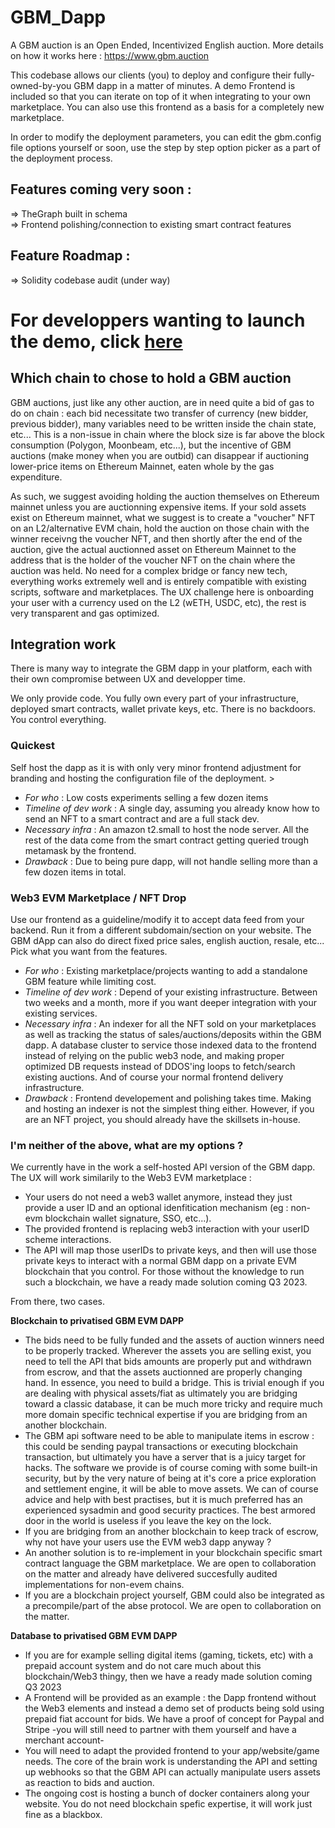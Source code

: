 
# GBM_Dapp

A GBM auction is an Open Ended, Incentivized English auction. More details on how it works here : https://www.gbm.auction      

This codebase allows our clients (you) to deploy and configure their fully-owned-by-you GBM dapp in a matter of minutes.
A demo Frontend is included so that you can iterate on top of it when integrating to your own marketplace. You can also use this frontend as a basis for a completely new marketplace.   

In order to modify the deployment parameters, you can edit the gbm.config file options yourself or soon, use the step by step option picker as a part of the deployment process.

## Features coming very soon : 
 => TheGraph built in schema    
 => Frontend polishing/connection to existing smart contract features
 

## Feature Roadmap :
=> Solidity codebase audit (under way)               

# For developpers wanting to launch the demo, click [here](/GBM-Diamond/README.md)             
          

## Which chain to chose to hold a GBM auction    
   
GBM auctions, just like any other auction, are in need quite a bid of gas to do on chain : each bid necessitate two transfer of currency (new bidder, previous bidder), many variables need to be written inside the chain state, etc...   This is a non-issue in chain where the block size is far above the block consumption (Polygon, Moonbeam, etc...), but the incentive of GBM auctions (make money when you are outbid) can disappear if auctioning lower-price items on Ethereum Mainnet, eaten whole by the gas expenditure.    

As such, we suggest avoiding holding the auction themselves on Ethereum mainnet unless you are auctionning expensive items. If your sold assets exist on Ethereum mainnet, what we suggest is to create a "voucher" NFT on an L2/alternative EVM chain, hold the auction on those chain with the winner receivng the voucher NFT, and then shortly after the end of the auction, give the actual auctionned asset on Ethereum Mainnet to the address that is the holder of the voucher NFT on the chain where the auction was held. No need for a complex bridge or fancy new tech, everything works extremely well and is entirely compatible with existing scripts, software and marketplaces. The UX challenge here is onboarding your user with a currency used on the L2 (wETH, USDC, etc), the rest is very transparent and gas optimized.  
   

## Integration work
    
There is many way to integrate the GBM dapp in your platform, each with their own compromise between UX and developper time.  

We only provide code. You fully own every part of your infrastructure, deployed smart contracts, wallet private keys, etc. There is no backdoors. You control everything.

### Quickest
Self host the dapp as it is with only very minor frontend adjustment for branding and hosting the configuration file of the deployment.     >
     
+ *For who* : Low costs experiments selling a few dozen items       
+ *Timeline of dev work* : A single day, assuming you already know how to send an NFT to a smart contract and are a full stack dev.       
+ *Necessary infra* : An amazon t2.small to host the node server. All the rest of the data come from the smart contract getting queried trough metamask by the frontend.        
+ *Drawback* : Due to being pure dapp, will not handle selling more than a few dozen items in total.         


### Web3 EVM Marketplace / NFT Drop          
Use our frontend as a guideline/modify it to accept data feed from your backend. Run it from a different subdomain/section on your website. The GBM dApp can also do direct fixed price sales, english auction, resale, etc... Pick what you want from the features.
   
+ *For who* : Existing marketplace/projects wanting to add a standalone GBM feature while limiting cost.                  
+ *Timeline of dev work* : Depend of your existing infrastructure. Between two weeks and a month, more if you want deeper integration with your existing services.              
+ *Necessary infra* : An indexer for all the NFT sold on your marketplaces as well as tracking the status of sales/auctions/deposits within the GBM dapp. A database cluster to service those indexed data to the frontend instead of relying on the public web3 node, and making proper optimized DB requests instead of DDOS'ing loops to fetch/search existing auctions. And of course your normal frontend delivery infrastructure.   
+ *Drawback* : Frontend developement and polishing takes time. Making and hosting an indexer is not the simplest thing either. However, if you are an NFT project, you should already have the skillsets in-house.   


### I'm neither of the above, what are my options ?

We currently have in the work a self-hosted API version of the GBM dapp. The UX will work similarily to the Web3 EVM marketplace : 
+ Your users do not need a web3 wallet anymore, instead they just provide a user ID and an optional idenfitication mechanism (eg : non-evm blockchain wallet signature, SSO, etc...).  
+ The provided frontend is replacing web3 interaction with your userID scheme interactions.                            
+ The API will map those userIDs to private keys, and then will use those private keys to interact with a normal GBM dapp on a private EVM blockchain that you control. For those without the knowledge to run such a blockchain, we have a ready made solution coming Q3 2023.                                      

From there, two cases.                         
                        
**Blockchain to privatised GBM EVM DAPP**
+ The bids need to be fully funded and the assets of auction winners need to be properly tracked. Wherever the assets you are selling exist, you need to tell the API that bids amounts are properly put and withdrawn from escrow, and that the assets auctionned are properly changing hand. In essence, you need to build a bridge. This is trivial enough if you are dealing with physical assets/fiat as ultimately you are bridging toward a classic database, it can be much more tricky and require much more domain specific technical expertise if you are bridging from an another blockchain.                
+ The GBM api software need to be able to manipulate items in escrow : this could be sending paypal transactions or executing blockchain transaction, but ultimately you have a server that is a juicy target for hacks. The software we provide is of course coming with some built-in security, but by the very nature of being at it's core a price exploration and settlement engine, it will be able to move assets. We can of course advice and help with best practises, but it is much preferred has an experienced sysadmin and good security practices. The best armored door in the world is useless if you leave the key on the lock.                          
+ If you are bridging from an another blockchain to keep track of escrow, why not have your users use the EVM web3 dapp anyway ?       
+ An another solution is to re-implement in your blockchain specific smart contract language the GBM marketplace. We are open to collaboration on the matter and already have delivered succesfully audited implementations for non-evem chains.      
+ If you are a blockchain project yourself, GBM could also be integrated as a precompile/part of the abse protocol. We are open to collaboration on the matter.                   

**Database to privatised GBM EVM DAPP**
+ If you are for example selling digital items (gaming, tickets, etc) with a prepaid account system and do not care much about this blockchain/Web3 thingy, then we have a ready made solution coming Q3 2023                              
+ A Frontend will be provided as an example : the Dapp frontend without the Web3 elements and instead a demo set of products being sold using prepaid fiat account for bids. We have a proof of concept for Paypal and Stripe -you will still need to partner with them yourself and have a merchant account-                                 
+ You will need to adapt the provided frontend to your app/website/game needs. The core of the brain work is understanding the API and setting up webhooks so that the GBM API can actually manipulate users assets as reaction to bids and auction.                      
+ The ongoing cost is hosting a bunch of docker containers along your website. You do not need blockchain spefic expertise, it will work just fine as a blackbox.                  
